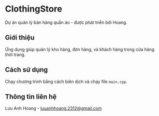 # ClothingStore
Dự án quản lý bán hàng quần áo - được phát triển bởi Hoang.

## Giới thiệu
Ứng dụng giúp quản lý kho hàng, đơn hàng, và khách hàng trong cửa hàng thời trang.

## Cách sử dụng
Chạy chương trình bằng cách biên dịch và chạy file `main.cpp`.

## Thông tin liên hệ
Lưu Anh Hoang - luuanhhoang.2312@gmail.com
